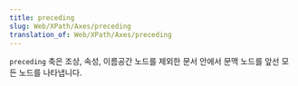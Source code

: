 ```yaml
---
title: preceding
slug: Web/XPath/Axes/preceding
translation_of: Web/XPath/Axes/preceding
---
```

<p><code>preceding</code> 축은 조상, 속성, 이름공간 노드를 제외한 문서 안에서 문맥 노드를 앞선 모든 노드를 나타냅니다.</p>
